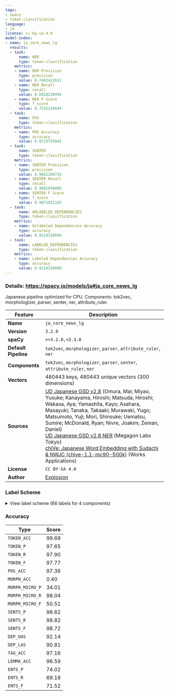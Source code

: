 ```yaml
---
tags:
- spacy
- token-classification
language:
- ja
license: cc-by-sa-4.0
model-index:
- name: ja_core_news_lg
  results:
  - task:
      name: NER
      type: token-classification
    metrics:
    - name: NER Precision
      type: precision
      value: 0.7402422611
    - name: NER Recall
      type: recall
      value: 0.6918238994
    - name: NER F Score
      type: f_score
      value: 0.7152145644
  - task:
      name: POS
      type: token-classification
    metrics:
    - name: POS Accuracy
      type: accuracy
      value: 0.9715755942
  - task:
      name: SENTER
      type: token-classification
    metrics:
    - name: SENTER Precision
      type: precision
      value: 0.9862204724
    - name: SENTER Recall
      type: recall
      value: 0.9881656805
    - name: SENTER F Score
      type: f_score
      value: 0.9871921182
  - task:
      name: UNLABELED_DEPENDENCIES
      type: token-classification
    metrics:
    - name: Unlabeled Dependencies Accuracy
      type: accuracy
      value: 0.9214150689
  - task:
      name: LABELED_DEPENDENCIES
      type: token-classification
    metrics:
    - name: Labeled Dependencies Accuracy
      type: accuracy
      value: 0.9214150689
---
```

### Details: https://spacy.io/models/ja#ja_core_news_lg

Japanese pipeline optimized for CPU. Components: tok2vec, morphologizer, parser, senter, ner, attribute_ruler.

| Feature | Description |
| --- | --- |
| **Name** | `ja_core_news_lg` |
| **Version** | `3.2.0` |
| **spaCy** | `>=3.2.0,<3.3.0` |
| **Default Pipeline** | `tok2vec`, `morphologizer`, `parser`, `attribute_ruler`, `ner` |
| **Components** | `tok2vec`, `morphologizer`, `parser`, `senter`, `attribute_ruler`, `ner` |
| **Vectors** | 480443 keys, 480443 unique vectors (300 dimensions) |
| **Sources** | [UD Japanese GSD v2.8](https://github.com/UniversalDependencies/UD_Japanese-GSD) (Omura, Mai; Miyao, Yusuke; Kanayama, Hiroshi; Matsuda, Hiroshi; Wakasa, Aya; Yamashita, Kayo; Asahara, Masayuki; Tanaka, Takaaki; Murawaki, Yugo; Matsumoto, Yuji; Mori, Shinsuke; Uematsu, Sumire; McDonald, Ryan; Nivre, Joakim; Zeman, Daniel)<br />[UD Japanese GSD v2.8 NER](https://github.com/megagonlabs/UD_Japanese-GSD) (Megagon Labs Tokyo)<br />[chiVe: Japanese Word Embedding with Sudachi & NWJC (chive-1.1-mc90-500k)](https://github.com/WorksApplications/chiVe) (Works Applications) |
| **License** | `CC BY-SA 4.0` |
| **Author** | [Explosion](https://explosion.ai) |

### Label Scheme

<details>

<summary>View label scheme (66 labels for 4 components)</summary>

| Component | Labels |
| --- | --- |
| **`morphologizer`** | `POS=NOUN`, `POS=ADP`, `POS=VERB`, `POS=SCONJ`, `POS=AUX`, `POS=PUNCT`, `POS=PART`, `POS=DET`, `POS=NUM`, `POS=ADV`, `POS=PRON`, `POS=ADJ`, `POS=PROPN`, `POS=CCONJ`, `POS=SYM`, `POS=NOUN\|Polarity=Neg`, `POS=AUX\|Polarity=Neg`, `POS=INTJ`, `POS=SCONJ\|Polarity=Neg` |
| **`parser`** | `ROOT`, `acl`, `advcl`, `advmod`, `amod`, `aux`, `case`, `cc`, `ccomp`, `compound`, `cop`, `csubj`, `dep`, `det`, `dislocated`, `fixed`, `mark`, `nmod`, `nsubj`, `nummod`, `obj`, `obl`, `punct` |
| **`senter`** | `I`, `S` |
| **`ner`** | `CARDINAL`, `DATE`, `EVENT`, `FAC`, `GPE`, `LANGUAGE`, `LAW`, `LOC`, `MONEY`, `MOVEMENT`, `NORP`, `ORDINAL`, `ORG`, `PERCENT`, `PERSON`, `PET_NAME`, `PHONE`, `PRODUCT`, `QUANTITY`, `TIME`, `TITLE_AFFIX`, `WORK_OF_ART` |

</details>

### Accuracy

| Type | Score |
| --- | --- |
| `TOKEN_ACC` | 99.69 |
| `TOKEN_P` | 97.65 |
| `TOKEN_R` | 97.90 |
| `TOKEN_F` | 97.77 |
| `POS_ACC` | 97.36 |
| `MORPH_ACC` | 0.40 |
| `MORPH_MICRO_P` | 34.01 |
| `MORPH_MICRO_R` | 98.04 |
| `MORPH_MICRO_F` | 50.51 |
| `SENTS_P` | 98.62 |
| `SENTS_R` | 98.82 |
| `SENTS_F` | 98.72 |
| `DEP_UAS` | 92.14 |
| `DEP_LAS` | 90.81 |
| `TAG_ACC` | 97.16 |
| `LEMMA_ACC` | 96.59 |
| `ENTS_P` | 74.02 |
| `ENTS_R` | 69.18 |
| `ENTS_F` | 71.52 |
